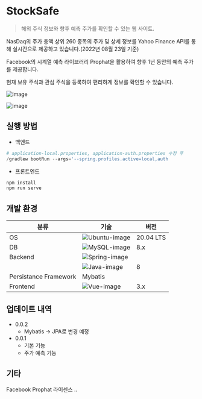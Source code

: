 # StockSafe

> 해외 주식 정보와 향후 예측 주가를 확인할 수 있는 웹 사이트.
> 

NasDaq의 주가 총액 상위 260 종목의 주가 및 상세 정보를 Yahoo Finance API를 통해 실시간으로 제공하고 있습니다.(2022년 08월 23일 기준)

Facebook의 시계열 예측 라이브러리 Prophat을 활용하여 향후 1년 동안의 예측 주가를 제공합니다. 

현재 보유 주식과 관심 주식을 등록하여 편리하게 정보를 확인할 수 있습니다. 

![image](https://user-images.githubusercontent.com/49274191/186612536-83cbee74-91df-4d45-a034-f18929e4cb21.png)

![image](https://user-images.githubusercontent.com/49274191/186612573-eb08857e-6184-4a6b-9642-2d2cdecde13a.png)

## 실행 **방법**

- 백엔드

```python
# application-local.properties, application-auth.properties 수정 후 
/gradlew bootRun --args='--spring.profiles.active=local,auth
```

- 프론트엔드

```jsx
npm install
npm run serve
```

## **개발 환경**


| 분류 | 기술 | 버전 |
| --- | --- | --- |
| OS | ![Ubuntu-image] | 20.04 LTS |
| DB | ![MySQL-image] | 8.x |
| Backend | ![Spring-image] |  |
|  | ![Java-image] | 8 |
| Persistance Framework | Mybatis |  |
| Frontend | ![Vue-image] | 3.x |


## **업데이트 내역**

- 0.0.2
    - Mybatis → JPA로 변경 예정
- 0.0.1
    - 기본 기능
    - 주가 예측 기능
    

## 기타

Facebook Prophat 라이센스 .. 





[Spring-image]: https://img.shields.io/badge/Spring-6DB33F?style=flat-square&logo=Spring&logoColor=white
[Spring-url]: https://spring.io/
[Java-image]: https://img.shields.io/badge/java-007396?style=flat-square&logo=Java&logoColor=white"
[Vue-image]: https://img.shields.io/badge/Vue.js-4FC08D?style=flat-square&logo=Vue.js&logoColor=white
[MySQL-image]:https://img.shields.io/badge/MySQL-4479A1?style=flat-square&logo=MySQL&logoColor=white
[Ubuntu-image]: https://img.shields.io/badge/Ubuntu-E95420?style=flat-square&logo=Ubuntu&logoColor=white
